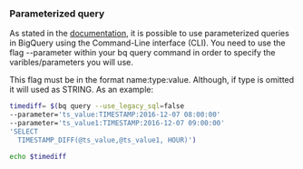 ### Parameterized query

As stated in the [documentation](https://cloud.google.com/bigquery/docs/parameterized-queries#using_timestamps_in_parameterized_queries), it is possible to use parameterized queries in BigQuery using the Command-Line interface (CLI). You need to use the flag --parameter within your bq query command in order to specify the varibles/parameters you will use.

This flag must be in the format name:type:value. Although, if type is omitted it will used as STRING. As an example:

```bash
timediff= $(bq query --use_legacy_sql=false 
--parameter='ts_value:TIMESTAMP:2016-12-07 08:00:00' 
--parameter='ts_value1:TIMESTAMP:2016-12-07 09:00:00' 
'SELECT
  TIMESTAMP_DIFF(@ts_value,@ts_value1, HOUR)')

echo $timediff
```

